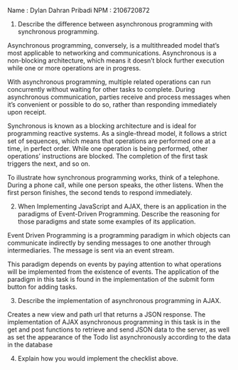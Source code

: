 Name : Dylan Dahran Pribadi
NPM  : 2106720872

1. Describe the difference between asynchronous programming with synchronous programming.

Asynchronous programming, conversely, is a multithreaded model that’s most applicable to networking and communications. Asynchronous is a non-blocking architecture, which means it doesn’t block further execution while one or more operations are in progress.

With asynchronous programming, multiple related operations can run concurrently without waiting for other tasks to complete. During asynchronous communication, parties receive and process messages when it’s convenient or possible to do so, rather than responding immediately upon receipt.

Synchronous is known as a blocking architecture and is ideal for programming reactive systems. As a single-thread model, it follows a strict set of sequences, which means that operations are performed one at a time, in perfect order. While one operation is being performed, other operations’ instructions are blocked. The completion of the first task triggers the next, and so on.

To illustrate how synchronous programming works, think of a telephone. During a phone call, while one person speaks, the other listens. When the first person finishes, the second tends to respond immediately.

2. When Implementing JavaScript and AJAX, there is an application in the paradigms of Event-Driven Programming. Describe the reasoning for those paradigms and state some examples of its application.

Event Driven Programming is a programming paradigm in which objects can communicate indirectly by sending messages to one another through intermediaries. The message is sent via an event stream. 

This paradigm depends on events by paying attention to what operations will be implemented from the existence of events. The application of the paradigm in this task is found in the implementation of the submit form button for adding tasks. 

3. Describe the implementation of asynchronous programming in AJAX.

Creates a new view and path url that returns a JSON response. The implementation of AJAX asynchronous programming in this task is in the get and post functions to retrieve and send JSON data to the server, as well as set the appearance of the Todo list asynchronously according to the data in the database

4. Explain how you would implement the checklist above.